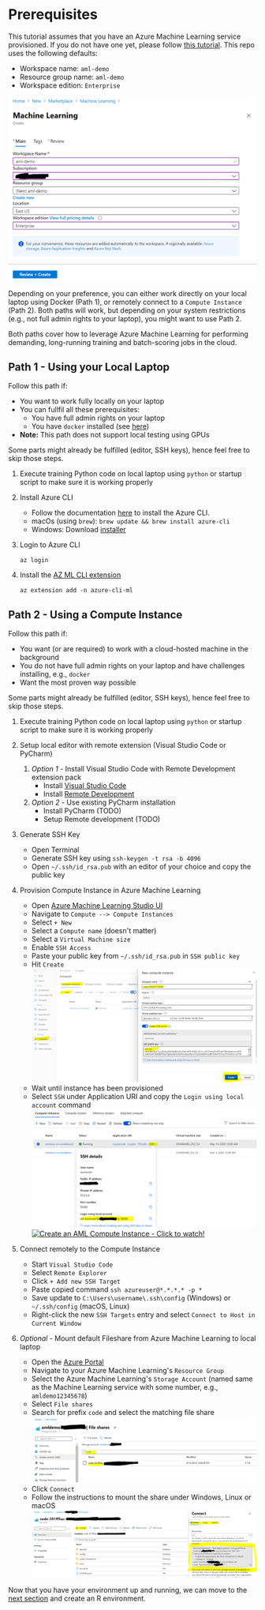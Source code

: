 # Prerequisites

This tutorial assumes that you have an Azure Machine Learning service provisioned. If you do not have one yet, please follow [this tutorial](https://docs.microsoft.com/en-us/azure/machine-learning/how-to-manage-workspace#create-a-workspace). This repo uses the following defaults:

* Workspace name: `aml-demo`
* Resource group name: `aml-demo`
* Workspace edition: `Enterprise`

![alt text](media/00-new_workspace.png "New Workspace")

Depending on your preference, you can either work directly on your local laptop using Docker (Path 1), or remotely connect to a `Compute Instance` (Path 2). Both paths will work, but depending on your system restrictions (e.g., not full admin rights to your laptop), you might want to use Path 2.

Both paths cover how to leverage Azure Machine Learning for performing demanding, long-running training and batch-scoring jobs in the cloud.

## Path 1 - Using your Local Laptop

Follow this path if:

* You want to work fully locally on your laptop
* You can fullfil all these prerequisites:
    * You have full admin rights on your laptop
    * You have `docker` installed (see [here](https://docs.docker.com/get-docker/))
* **Note:** This path does not support local testing using GPUs

Some parts might already be fulfilled (editor, SSH keys), hence feel free to skip those steps.

1. Execute training Python code on local laptop using `python` or startup script to make sure it is working properly

1. Install Azure CLI
    * Follow the documentation [here](https://docs.microsoft.com/en-us/cli/azure/install-azure-cli?view=azure-cli-latest) to install the Azure CLI.
    * macOs (using `brew`): `brew update && brew install azure-cli`
    * Windows: Download [installer](https://aka.ms/installazurecliwindows)

1. Login to Azure CLI
    ```
    az login
    ```

1. Install the [AZ ML CLI extension](https://docs.microsoft.com/en-us/azure/machine-learning/reference-azure-machine-learning-cli)
    ```
    az extension add -n azure-cli-ml
    ```

## Path 2 - Using a Compute Instance

Follow this path if:

* You want (or are required) to work with a cloud-hosted machine in the background
* You do not have full admin rights on your laptop and have challenges installing, e.g., `docker`
* Want the most proven way possible

Some parts might already be fulfilled (editor, SSH keys), hence feel free to skip those steps.

1. Execute training Python code on local laptop using `python` or startup script to make sure it is working properly

1. Setup local editor with remote extension (Visual Studio Code or PyCharm)
    1. *Option 1* - Install Visual Studio Code with Remote Development extension pack
        * Install [Visual Studio Code](https://code.visualstudio.com/)
        * Install [Remote Development](https://marketplace.visualstudio.com/items?itemName=ms-vscode-remote.vscode-remote-extensionpack)
    1. *Option 2* - Use existing PyCharm installation
        * Install PyCharm (TODO)
        * Setup Remote development (TODO)

1. Generate SSH Key
    * Open Terminal
    * Generate SSH key using `ssh-keygen -t rsa -b 4096`
    * Open `~/.ssh/id_rsa.pub` with an editor of your choice and copy the public key

1. Provision Compute Instance in Azure Machine Learning
    * Open [Azure Machine Learning Studio UI](https://ml.azure.com)
    * Navigate to `Compute --> Compute Instances`
    * Select `+ New`
    * Select a `Compute name` (doesn't matter)
    * Select a `Virtual Machine size`
    * Enable `SSH Access`
    * Paste your public key from `~/.ssh/id_rsa.pub` in `SSH public key`
    * Hit `Create`
    ![alt text](media/00-create_ci.png "Create CI")
    * Wait until instance has been provisioned
    * Select `SSH` under Application URI and copy the `Login using local account` command
    ![alt text](media/00-ssh_details.png "SSH Details")
    [![Create an AML Compute Instance - Click to watch!](https://img.youtube.com/vi/Q54irUdf-_s/0.jpg)](https://youtu.be/Q54irUdf-_s)

1. Connect remotely to the Compute Instance
    * Start `Visual Studio Code`
    * Select `Remote Explorer`
    * Click `+ Add new SSH Target`
    * Paste copied command `ssh azureuser@*.*.*.* -p *`
    * Save update to `C:\Users\username\.ssh\config` (Windows) or `~/.ssh/config` (macOS, Linux)
    * Right-click the new `SSH Targets` entry and select `Connect to Host in Current Window`

1. *Optional* - Mount default Fileshare from Azure Machine Learning to local laptop
    * Open the [Azure Portal](https://portal.azure.com)
    * Navigate to your Azure Machine Learning's `Resource Group`
    * Select the Azure Machine Learning's `Storage Account` (named same as the Machine Learning service with some number, e.g., `amldemo12345678`)
    * Select `File shares`
    * Search for prefix `code` and select the matching file share
    ![alt text](media/00-storage_account.png "Storage Account")
    * Click `Connect`
    * Follow the instructions to mount the share under Windows, Linux or macOS
    ![alt text](media/00-connect.png "Connect details")

Now that you have your environment up and running, we can move to the [next section](01-Renvironment.md) and create an R environment.